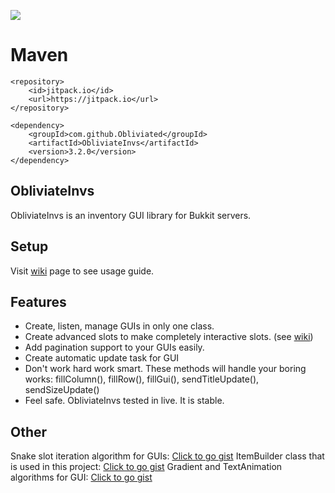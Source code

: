 [![](https://jitpack.io/v/Obliviated/ObliviateInvs.svg)](https://jitpack.io/#Obliviated/ObliviateInvs)

# Maven
```
<repository>
    <id>jitpack.io</id>
    <url>https://jitpack.io</url>
</repository>

<dependency>
    <groupId>com.github.Obliviated</groupId>
    <artifactId>ObliviateInvs</artifactId>
    <version>3.2.0</version>
</dependency>
```

## ObliviateInvs 
ObliviateInvs is an inventory GUI library for Bukkit servers.

## Setup
Visit [wiki](https://github.com/Obliviated/ObliviateInvs/wiki/) page to see usage guide.

## Features
- Create, listen, manage GUIs in only one class.
- Create advanced slots to make completely interactive slots. (see [wiki](https://github.com/Obliviated/ObliviateInvs/wiki/Advanced-Slots))
- Add pagination support to your GUIs easily.
- Create automatic update task for GUI
- Don't work hard work smart. These methods will handle your boring works: fillColumn(), fillRow(), fillGui(), sendTitleUpdate(), sendSizeUpdate()
- Feel safe. ObliviateInvs tested in live. It is stable.

## Other
Snake slot iteration algorithm for GUIs: [Click to go gist](https://gist.github.com/Obliviated/67c241c099d26e933a7662ba906322ce) 
ItemBuilder class that is used in this project: [Click to go gist](https://gist.github.com/Obliviated/af71812e9235025be348f2600502d6cd)
Gradient and TextAnimation algorithms for GUI: [Click to go gist](https://gist.github.com/Obliviated/c741466e33bb359210de3a24bb52c7c6)
